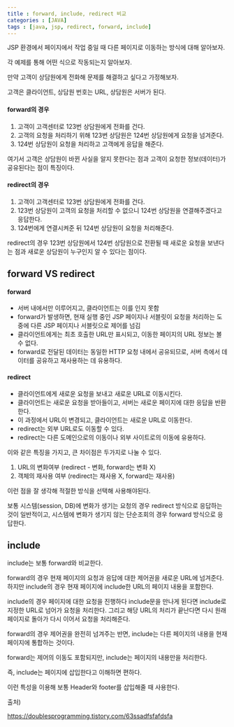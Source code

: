 ```yaml
---
title : forward, include, redirect 비교
categories : [JAVA]
tags : [java, jsp, redirect, forward, include]
---
```


JSP 환경에서 페이지에서 작업 중일 때 다른 페이지로 이동하는 방식에 대해 알아보자.

각 예제를 통해 어떤 식으로 작동되는지 알아보자.

만약 고객이 상담원에게 전화해 문제를 해결하고 싶다고 가정해보자.

고객은 클라이언트, 상담원 번호는 URL, 상담원은 서버가 된다.

#### forward의 경우

1. 고객이 고객센터로 123번 상담원에게 전화를 건다.
2. 고객의 요청을 처리하기 위해 123번 상담원은 124번 상담원에게 요청을 넘겨준다.
3. 124번 상담원이 요청을 처리하고 고객에게 응답을 해준다.

여기서 고객은 상담원이 바뀐 사실을 알지 못한다는 점과 고객이 요청한 정보(데이터)가 공유된다는 점이 특징이다.

#### redirect의 경우

1. 고객이 고객센터로 123번 상담원에게 전화를 건다.
2. 123번 상담원이 고객의 요청을 처리할 수 없으니 124번 상담원을 연결해주겠다고 응답한다.
3. 124번에게 연결시켜준 뒤 124번 상담원이 요청을 처리해준다.

redirect의 경우 123번 상담원에서 124번 상담원으로 전환될 때 새로운 요청을 보낸다는 점과 새로운 상담원이 누구인지 알 수 있다는 점이다.

## forward VS redirect

#### forward

- 서버 내에서만 이루어지고, 클라이언트는 이를 인지 못함
- forward가 발생하면, 현재 실행 중인 JSP 페이지나 서블릿이 요청을 처리하는 도중에 다른 JSP 페이지나 서블릿으로 제어를 넘김
- 클라이언트에게는 최초 호출한 URL만 표시되고, 이동한 페이지의 URL 정보는 볼 수 없다.
- forward로 전달된 데이터는 동일한 HTTP 요청 내에서 공유되므로, 서버 측에서 데이터를 공유하고 재사용하는 데 유용하다.

#### redirect

- 클라이언트에게 새로운 요청을 보내고 새로운 URL로 이동시킨다.
- 클라이언트는 새로운 요청을 받아들이고, 서버는 새로운 페이지에 대한 응답을 반환한다.
- 이 과정에서 URL이 변경되고, 클라이언트는 새로운 URL로 이동한다.
- redirect는 외부 URL로도 이동할 수 있다.
- redirect는 다른 도메인으로의 이동이나 외부 사이트로의 이동에 유용하다.

이와 같은 특징을 가지고, 큰 차이점은 두가지로 나눌 수 있다.

1. URL의 변화여부 (redirect - 변화, forward는 변화 X)
2. 객체의 재사용 여부 (redirect는 재사용 X, forward는 재사용)

이런 점을 잘 생각해 적절한 방식을 선택해 사용해야된다.

보통 시스템(session, DB)에 변화가 생기는 요청의 경우 redirect 방식으로 응답하는 것이 일반적이고, 시스템에 변화가 생기지 않는 단순조회의 경우 forward 방식으로 응답한다.

## include

include는 보통 forward와 비교한다.

forward의 경우 현재 페이지의 요청과 응답에 대한 제어권을 새로운 URL에 넘겨준다. 하지만 include의 경우 현재 페이지에 include한 URL의 페이지 내용을 포함한다.

include의 경우 페이지에 대한 요청을 진행하다 include문을 만나게 된다면 include로 지정한 URL로 넘어가 요청을 처리한다. 그리고 해당 URL의 처리가 끝난다면 다시 원래 페이지로 돌아가 다시 이어서 요청을 처리해준다.

forward의 경우 제어권을 완전히 넘겨주는 반면, include는 다른 페이지의 내용을 현재 페이지에 통합하는 것이다.

forward는 제어의 이동도 포함되지만, include는 페이지의 내용만을 처리한다.

즉, include는 페이지에 삽입한다고 이해하면 편하다.

이런 특성을 이용해 보통 Header와 footer를 삽입해줄 때 사용한다.



출처)

https://doublesprogramming.tistory.com/63ssadfsfafdsfa
